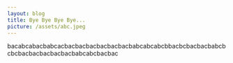 ```yaml
---
layout: blog
title: Bye Bye Bye Bye...
picture: /assets/abc.jpeg
---
```

bacabcabacbabcacbacbacbacbacbacbacbabcabcabcbbacbcbacbacbabcbcbcbacbacbacbacbacbabcabcbacbac